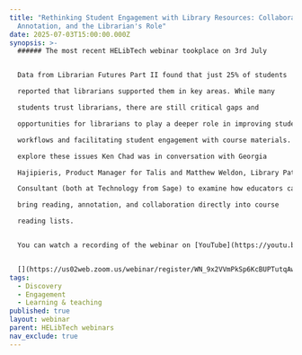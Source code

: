 ```yaml
---
title: "Rethinking Student Engagement with Library Resources: Collaboration,
  Annotation, and the Librarian's Role"
date: 2025-07-03T15:00:00.000Z
synopsis: >-
  ###### The most recent HELibTech webinar tookplace on 3rd July


  Data from Librarian Futures Part II found that just 25% of students

  reported that librarians supported them in key areas. While many

  students trust librarians, there are still critical gaps and

  opportunities for librarians to play a deeper role in improving student

  workflows and facilitating student engagement with course materials. To

  explore these issues Ken Chad was in conversation with Georgia

  Hajipieris, Product Manager for Talis and Matthew Weldon, Library Patron

  Consultant (both at Technology from Sage) to examine how educators can

  bring reading, annotation, and collaboration directly into course

  reading lists.


  You can watch a recording of the webinar on [YouTube](https://youtu.be/NtqWSaukRLI)


  [](https://us02web.zoom.us/webinar/register/WN_9x2VVmPkSp6KcBUPTutqAw#/registration)
tags:
  - Discovery
  - Engagement
  - Learning & teaching
published: true
layout: webinar
parent: HELibTech webinars
nav_exclude: true
---
```

